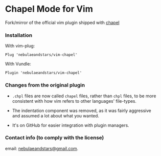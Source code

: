 # Chapel Mode for Vim

Fork/mirror of the official vim plugin shipped with
[chapel](https://chapel-lang.org)


### Installation

With vim-plug:

`Plug 'nebulaeandstars/vim-chapel'`

With Vundle:

`Plugin 'nebulaeandstars/vim-chapel'`


### Changes from the original plugin

  - `.chpl` files are now called `chapel` files, rather than `chpl` files, to be
    more consistent with how vim refers to other languages' file-types.

  - The indentation component was removed, as it was fairly aggressive and
    assumed a lot about what you wanted.

  - It's on GitHub for easier integration with plugin managers.


### Contact info (to comply with the license)

email: [nebulaeandstars@gmail.com](mailto:nebulaeandstars@gmail.com).
